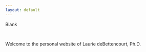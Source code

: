 ```yaml
---
layout: default
---
```


Blank

<br>

Welcome to the personal website of Laurie deBettencourt, Ph.D.

<br>
<br>

